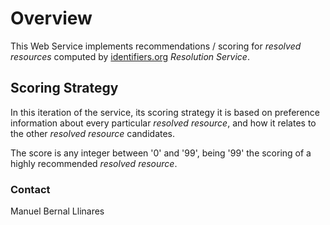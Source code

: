 # Overview
This Web Service implements recommendations / scoring for _resolved resources_ computed by [identifiers.org](https://identifiers.org) _Resolution Service_.


## Scoring Strategy
In this iteration of the service, its scoring strategy it is based on preference information
about every particular _resolved resource_, and how it relates to the other _resolved
resource_ candidates.

The score is any integer between '0' and '99', being '99' the scoring of a highly recommended
_resolved resource_.


### Contact
Manuel Bernal Llinares
